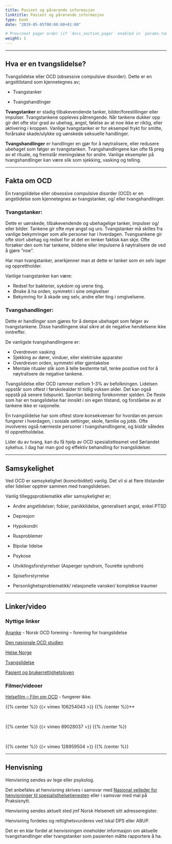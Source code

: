 ```yaml
---
title: Pasient og pårørende informasjon
linktitle: Pasient og pårørende informasjon
type: book
date: "2019-05-05T00:00:00+01:00"

# Prev/next pager order (if `docs_section_pager` enabled in `params.toml`)
weight: 1
---
```


---
## Hva er en tvangslidelse?

Tvangslidelse eller OCD (obsessive compulsive disorder).
Dette er en angsttilstand som kjennetegnes av;

- Tvangstanker

- Tvangshandlinger


**Tvangstanker** er stadig tilbakevendende tanker, bilder/forestillinger eller impulser. Tvangstankene oppleves påtrengende. Når tankene dukker opp gir det ofte stor grad av ubehag, angst, følelse av at noe ikke er riktig, eller aktivering i kroppen. Vanlige tvangstanker er for eksempel frykt for smitte, forårsake skade/ulykke og uønskede seksuelle handlinger.


**Tvangshandlinger** er handlinger en gjør for å nøytralisere, eller redusere ubehaget som følger av tvangstanken. Tvangshandlingene kan ofte få preg av et rituale, og fremstår meningsløse for andre. Vanlige eksempler på tvangshandlinger kan være slik som sjekking, vasking og telling.

---

## Fakta om OCD

En tvangslidelse eller obsessive compulsive disorder (OCD) er en angstlidelse som kjennetegnes av tvangstanker, og/ eller tvangshandlinger.

### Tvangstanker:
Dette er uønskede, tilbakevendende og ubehagelige tanker, impulser og/ eller bilder. Tankene gir ofte mye angst og uro. Tvangstanker må skilles fra vanlige bekymringer som alle personer har i hverdagen. Tvangsankene gir ofte stort ubehag og redsel for at det en tenker faktisk kan skje. Ofte forsøker den som har tankene, bildene eller impulsene å nøytralisere de ved å gjøre ”noe”.

Har man tvangstanker, anerkjenner man at dette er tanker som en selv lager og opprettholder.

Vanlige tvangstanker kan være:
- Redsel for bakterier, sykdom og urene ting.
- Ønske å ha orden, symmetri i sine omgivelser
- Bekymring for å skade seg selv, andre eller ting i omgivelsene.


### Tvangshandlinger:
Dette er handlinger som gjøres for å dempe ubehaget som følger av tvangstankene. Disse handlingene skal sikre at de negative hendelsene ikke inntreffer.

De vanligste tvangshandlingene er:
- Overdreven vasking
- Sjekking av dører, vinduer, eller elektriske apparater
- Overdreven orden, symmetri eller gjentakelse
- Mentale ritualer slik som å telle bestemte tall, tenke positive ord for å nøytralisere de negative tankene.

Tvangslidelse eller OCD rammer mellom 1-3% av befolkningen. Lidelsen oppstår som oftest i førskolealder til tidlig voksen alder. Det kan også oppstå på senere tidspunkt. Spontan bedring forekommer sjelden. De fleste som har en tvangslidelse har innsikt i sin egen tilstand, og forståelse av at tankene ikke er rasjonelle.

En tvangslidelse har som oftest store konsekvenser for hvordan en person fungerer i hverdagen, i sosiale settinger, skole, familie og jobb. Ofte involveres også nærmeste personer i tvangshandlingene, og bistår således til opprettholdelse.

Lider du av tvang, kan du få hjelp av OCD spesialistteamet ved Sørlandet sykehus. I dag har man god og effektiv behandling for tvangslidelser.


---
## Samsykelighet
Ved OCD er samsykelighet (komorbiditet) vanlig. Det vil si at flere tilstander eller lidelser opptrer sammen med tvangslidelsen.

Vanlig tilleggsproblematikk eller samsykelighet er;

- Andre angstlidelser; fobier, panikklidelse, generalisert angst, enkel PTSD

- Depresjon

- Hypokondri

- Rusproblemer

- Bipolar lidelse

- Psykose

- Utviklingsforstyrrelser (Asperger syndrom, Tourette syndrom)

- Spiseforstyrrelse

- Personlighetsproblematikk/ relasjonelle vansker/ komplekse traumer


---
## Linker/video

### Nyttige linker


[Ananke](https://www.ananke.no/) - Norsk OCD forening – forening for tvangslidelse

[Den nasjonale OCD studien](https://helse-bergen.no/avdelinger/psykisk-helsevern/kronstad-distriktspsykiatriske-senter)

[Helse Norge](https://www.helsenorge.no/)

[Tvangslidelse](https://www.tvangslidelse.no/)

[Pasient og brukerrettighetsloven](https://lovdata.no/dokument/NL/lov/1999-07-02-63?q=pasient%20og%20brukerrettighetsloven)


### Filmer/videoer


[Helsefilm – Film om OCD](http://www.helsefilm.no/v1/film/details.aspx?filmid=90188) - fungerer ikke.


{{% center %}}
{{< vimeo 106254043 >}}
{{% /center %}}**

<p>&nbsp;</p>

{{% center %}}
{{< vimeo 89028037 >}}
{{% /center %}}

<p>&nbsp;</p>

{{% center %}}
{{< vimeo 128959504 >}}
{{% /center %}}

---
## Henvisning


Henvisning sendes av lege eller psykolog.

Det anbefales at henvisning skrives i samsvar med [Nasjonal veileder for henvisninger til spesialisthelsetjenesten](https://www.helsedirektoratet.no/veiledere/henvisningsveileder) eller i samsvar med mal på Praksisnytt.

Henvisning sendes aktuelt sted jmf Norsk Helsenett sitt adresseregister.

Henvisning fordeles og rettighetsvurderes ved lokal DPS eller ABUP.

Det er en klar fordel at henvisningen inneholder informasjon om aktuelle tvangshandlinger eller tvangstanker som pasienten måtte rapportere å ha.